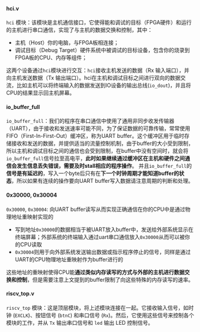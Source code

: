 #### hci.v
`hci` 模块：该模块是主机通信接口，它使得能和调试的目标（FPGA硬件）和运行的主机进行串口通信，实现了与主机的数据交换和控制，其中：
- 主机（Host）你的电脑，与FPGA板相连接；
- 调试目标（Debug Target）硬件系统中被调试的目标设备，包含你的烧录到FPGA板的CPU、内存等组件；

这两个设备通过`hci`模块进行交互：`hci`接收主机发送的数据（Rx 输入端口），并向主机发送数据（Tx 输出端口）。hci在主机和调试目标之间进行双向的数据交流，比如主机可以将终端输入的数据发送到IO设备的输出总线(`io_dout`)，并且将CPU的结果显示回主机屏幕。
#### io_buffer_full
`io_buffer_full`：我们的程序在串口通信中使用了通用非同步收发传输器（UART），由于接收和发送速率可能不同，为了保证数据的可靠传输，常常使用 FIFO（First-In-First-Out）缓冲区，称为UART buffer。这个缓冲区用于临时存储接收和发送的数据，并提供适当的流量控制机制，由于buffer的大小受到限制，所以主机和调试目标之间的通信也会受到限制，在buffer中没有空间时，就会将`io_buffer_full`信号拉至高电平，**此时如果继续通过缓冲区在主机和硬件之间通信会发生信息丢失错误，需要及时stall相应的程序操作**。
并且`io_buffer_full`的**信号是有延迟的**，写入一个byte后只有在**下一个时钟周期才能知道buffer的状态**，所以如果有连续的操作要向UART buffer写入数据请注意周期的判断和处理。
#### 0x30000, 0x30004
`0x30000`, `0x30004`: 向UART buffer读写从而实现正确通信在你的CPU中是通过物理地址重映射实现的
- 写到地址`0x30000`的数据相当于被UART放入buffer中，发送给外部系统显示在终端屏幕；外部系统的终端输入通过uart串口通信放入`0x30000`从而可以被你的CPU读取
- `0x30004`则用于向外部系统发送输出数据或指示程序停止的信号，同样是通过UART的CPU物理地址重映射作为buffer进行的

这些地址的重映射使得CPU能**通过类似内存读写的方式与外部的主机进行数据交换和控制**，但是需要注意上文提到的buffer限制了向这些特殊的内存读写的速率。
#### riscv_top.v
`riscv_top` 模块：这是顶层模块，将上述模块连接在一起。它接收输入信号，如时钟 (`EXCLK`)、按钮信号 (`btnC`) 和串口信号 (`Rx`)。然后，它使用这些信号来控制各个模块的工作，并从 `Tx` 输出串口信号和 `led` 输出 LED 控制信号。